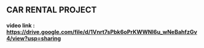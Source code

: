 ## CAR RENTAL PROJECT

#### video link : https://drive.google.com/file/d/1Vnrt7sPbk6oPrKWWNl6u_wNeBahfzGv4/view?usp=sharing 
